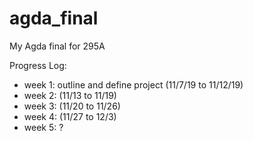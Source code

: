 # agda_final
My Agda final for 295A

Progress Log:
- week 1: outline and define project (11/7/19 to 11/12/19)
- week 2: (11/13 to 11/19)
- week 3: (11/20 to 11/26)
- week 4: (11/27 to 12/3)
- week 5: ?




